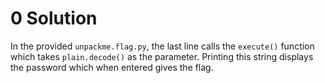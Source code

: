# 0 Solution
In the provided `unpackme.flag.py`, the last line calls the `execute()` function which takes `plain.decode()` as the parameter. Printing this string displays the password which when entered gives the flag.  
